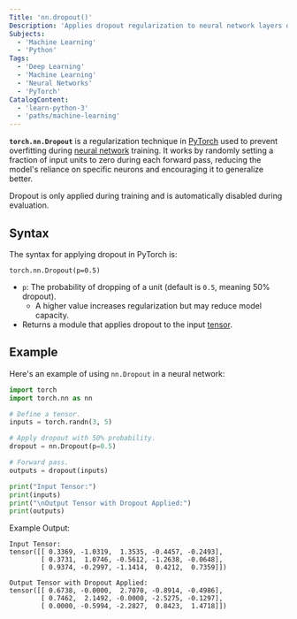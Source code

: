 ```yaml
---
Title: 'nn.dropout()'
Description: 'Applies dropout regularization to neural network layers during training.'
Subjects:
  - 'Machine Learning'
  - 'Python'
Tags:
  - 'Deep Learning'
  - 'Machine Learning'
  - 'Neural Networks'
  - 'PyTorch'
CatalogContent:
  - 'learn-python-3'
  - 'paths/machine-learning'
---
```


**`torch.nn.Dropout`** is a regularization technique in [PyTorch](https://www.codecademy.com/resources/docs/pytorch) used to prevent overfitting during [neural network](https://www.codecademy.com/resources/docs/pytorch/nn) training. It works by randomly setting a fraction of input units to zero during each forward pass, reducing the model's reliance on specific neurons and encouraging it to generalize better.

Dropout is only applied during training and is automatically disabled during evaluation.

## Syntax

The syntax for applying dropout in PyTorch is:

```pseudo
torch.nn.Dropout(p=0.5)
```

 - `p`: The probability of dropping of a unit (default is `0.5`, meaning 50% dropout).
    - A higher value increases regularization but may reduce model capacity.
 - Returns a module that applies dropout to the input [tensor](https://www.codecademy.com/resources/docs/pytorch/tensors).

## Example

Here's an example of using `nn.Dropout` in a neural network:

```py
import torch
import torch.nn as nn

# Define a tensor.
inputs = torch.randn(3, 5)

# Apply dropout with 50% probability.
dropout = nn.Dropout(p=0.5)

# Forward pass.
outputs = dropout(inputs)

print("Input Tensor:")
print(inputs)
print("\nOutput Tensor with Dropout Applied:")
print(outputs)
```

Example Output:

```shell
Input Tensor:
tensor([[ 0.3369, -1.0319,  1.3535, -0.4457, -0.2493],
        [ 0.3731,  1.0746, -0.5612, -1.2638, -0.0648],
        [ 0.9374, -0.2997, -1.1414,  0.4212,  0.7359]])

Output Tensor with Dropout Applied:
tensor([[ 0.6738, -0.0000,  2.7070, -0.8914, -0.4986],
        [ 0.7462,  2.1492, -0.0000, -2.5275, -0.1297],
        [ 0.0000, -0.5994, -2.2827,  0.8423,  1.4718]])
```
